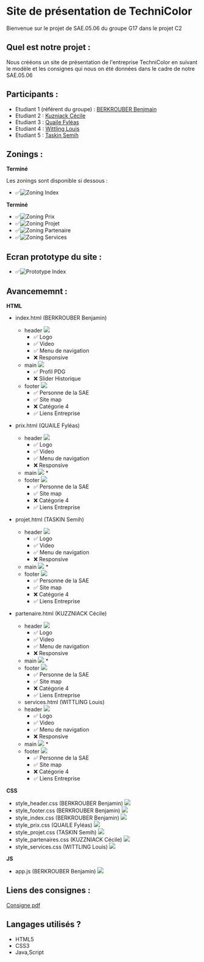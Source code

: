 # Site de présentation de TechniColor 

Bienvenue sur le projet de SAE.05.06 du groupe G17 dans le projet C2

## Quel est notre projet :

Nous crééons un site de présentation de l'entreprise TechniColor en suivant le modèle et les consignes qui nous 
on été données dans le cadre de notre SAE.05.06

## Participants : 
- Etudiant 1 (référent du groupe) :  [BERKROUBER Benjmain](mailto:login@edu.univ-fcomte.fr?subject=SAE_1_05_06) 
- Etudiant 2 : [Kuzniack Cécile ](mailto:cecile.kuznack@edu.univ-fcomte.fr?subject=SAE_1_05_06) 
- Etudiant 3 : [Quaile Fyléas ](mailto:fyleas.quaile@edu.univ-fcomte.fr?subject=SAE_1_05_06) 
- Etudiant 4 : [Wittling Louis](mailto:louis.wittling@edu.univ-fcomte.fr?subject=SAE_1_05_06) 
- Etudiant 5 : [Taskin Semih ](mailto:semih.taskin@edu.univ-fcomte.fr?subject=SAE_1_05_06)

## Zonings :

**Terminé**

Les zonings sont disponible si dessous : 
- ✅![Zoning Index ](zoning/Zoning_index.png)

**Terminé**

- ✅![Zoning Prix ](zoning/Zoning_prix.png)
- ✅![Zoning Projet ](zoning/Zoning_projet.png)
- ✅![Zoning Partenaire ](zoning/Zoning_partenaires.png)
- ✅![Zoning Services ](zoning/Zoning_services.png)

## Ecran prototype du site : 
- ✅![Prototype Index ](zoning/Capture_index.png)


## Avancememnt : 

__HTML__
- index.html (BERKROUBER Benjamin)
  * header ![](https://geps.dev/progress/100)
    * ✅ Logo
    * ✅ Video 
    * ✅ Menu de navigation 
    * ❌ Responsive 
  * main ![](https://geps.dev/progress/100)
    * ✅ Profil PDG
    * ❌ Slider Historique
  * footer ![](https://geps.dev/progress/100)
    * ✅ Personne de la SAE
    * ✅ Site map
    * ❌ Catégorie 4
    * ✅ Liens Entreprise

- prix.html (QUAILE Fyléas)
  * header ![](https://geps.dev/progress/100)
    * ✅ Logo
    * ✅ Video 
    * ✅ Menu de navigation 
    * ❌ Responsive 
  * main ![](https://geps.dev/progress/100)
    * 
  * footer ![](https://geps.dev/progress/100)
    * ✅ Personne de la SAE
    * ✅ Site map
    * ❌ Catégorie 4
    * ✅ Liens Entreprise

- projet.html (TASKIN Semih)
  * header ![](https://geps.dev/progress/100)
    * ✅ Logo
    * ✅ Video 
    * ✅ Menu de navigation 
    * ❌ Responsive 
  * main ![](https://geps.dev/progress/100)
    * 
  * footer ![](https://geps.dev/progress/100)
    * ✅ Personne de la SAE
    * ✅ Site map
    * ❌ Catégorie 4
    * ✅ Liens Entreprise

- partenaire.html (KUZZNIACK Cécile)
  * header ![](https://geps.dev/progress/100)
    * ✅ Logo
    * ✅ Video 
    * ✅ Menu de navigation 
    * ❌ Responsive 
  * main ![](https://geps.dev/progress/100)
    * 
  * footer ![](https://geps.dev/progress/100)
    * ✅ Personne de la SAE
    * ✅ Site map
    * ❌ Catégorie 4
    * ✅ Liens Entreprise
  
  - services.html (WITTLING Louis)
  * header ![](https://geps.dev/progress/100)
    * ✅ Logo
    * ✅ Video 
    * ✅ Menu de navigation 
    * ❌ Responsive 
  * main ![](https://geps.dev/progress/100)
    * 
  * footer ![](https://geps.dev/progress/100)
    * ✅ Personne de la SAE
    * ✅ Site map
    * ❌ Catégorie 4
    * ✅ Liens Entreprise

__CSS__ 

- style_header.css (BERKROUBER Benjamin)
![](https://geps.dev/progress/100)
- style_footer.css (BERKROUBER Benjamin)
![](https://geps.dev/progress/100)
- style_index.css (BERKROUBER Benjamin)
![](https://geps.dev/progress/100)
- style_prix.css (QUAILE Fyléas)
![](https://geps.dev/progress/100)
- style_projet.css (TASKIN Semih)
![](https://geps.dev/progress/100)
- style_partenaires.css (KUZZNIACK Cécile)
![](https://geps.dev/progress/100)
- style_services.css (WITTLING Louis)
![](https://geps.dev/progress/100)

__JS__
- app.js (BERKROUBER Benjamin)
![](https://geps.dev/progress/100)

## Liens des consignes : 

[Consigne pdf](https://github.com/SAEC2G17/technicolor/blob/main/Cours_Lato.pdf)

## Langages utilisés ?
- HTML5
- CSS3
- Java,Script
